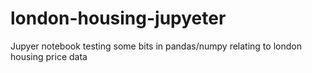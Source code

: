 # london-housing-jupyeter
Jupyer notebook testing some bits in pandas/numpy relating to london housing price data
